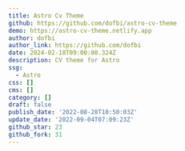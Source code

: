 ```yaml
---
title: Astro Cv Theme
github: https://github.com/dofbi/astro-cv-theme
demo: https://astro-cv-theme.netlify.app
author: dofbi
author_link: https://github.com/dofbi
date: 2024-02-18T09:00:00.324Z
description: CV theme for Astro
ssg:
  - Astro
css: []
cms: []
category: []
draft: false
publish_date: '2022-08-28T10:50:03Z'
update_date: '2022-09-04T07:09:23Z'
github_star: 23
github_fork: 31
---
```

